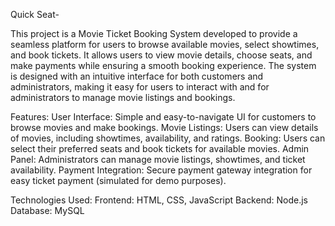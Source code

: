 Quick Seat-


This project is a Movie Ticket Booking System developed to provide a seamless platform for users to browse available movies, select showtimes, and book tickets. It allows users to view movie details, choose seats, and make payments while ensuring a smooth booking experience. The system is designed with an intuitive interface for both customers and administrators, making it easy for users to interact with and for administrators to manage movie listings and bookings.

Features:
User Interface: Simple and easy-to-navigate UI for customers to browse movies and make bookings.
Movie Listings: Users can view details of movies, including showtimes, availability, and ratings.
Booking: Users can select their preferred seats and book tickets for available movies.
Admin Panel: Administrators can manage movie listings, showtimes, and ticket availability.
Payment Integration: Secure payment gateway integration for easy ticket payment (simulated for demo purposes).

Technologies Used:
Frontend: HTML, CSS, JavaScript 
Backend: Node.js
Database: MySQL
